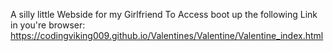 A silly little Webside for my Girlfriend 
To Access boot up the following Link in you're browser:
https://codingviking009.github.io/Valentines/Valentine/Valentine_index.html
